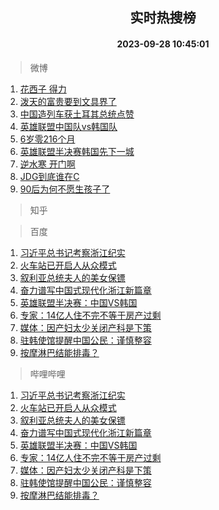 <div align="center"><h2>实时热搜榜</h2><h4>2023-09-28 10:45:01</h4></div>

> 微博  

1. [花西子 得力](https://s.weibo.com/weibo?q=%E8%8A%B1%E8%A5%BF%E5%AD%90%20%E5%BE%97%E5%8A%9B&t=31&band_rank=1&Refer=top)<br />
2. [泼天的富贵要到文具界了](https://s.weibo.com/weibo?q=%E6%B3%BC%E5%A4%A9%E7%9A%84%E5%AF%8C%E8%B4%B5%E8%A6%81%E5%88%B0%E6%96%87%E5%85%B7%E7%95%8C%E4%BA%86&t=31&band_rank=2&Refer=top)<br />
3. [中国造列车获土耳其总统点赞](https://s.weibo.com/weibo?q=%23%E4%B8%AD%E5%9B%BD%E9%80%A0%E5%88%97%E8%BD%A6%E8%8E%B7%E5%9C%9F%E8%80%B3%E5%85%B6%E6%80%BB%E7%BB%9F%E7%82%B9%E8%B5%9E%23&t=31&band_rank=3&Refer=top)<br />
4. [英雄联盟中国队vs韩国队](https://s.weibo.com/weibo?q=%23%E8%8B%B1%E9%9B%84%E8%81%94%E7%9B%9F%E4%B8%AD%E5%9B%BD%E9%98%9Fvs%E9%9F%A9%E5%9B%BD%E9%98%9F%23&t=31&band_rank=4&Refer=top)<br />
5. [6岁零216个月](https://s.weibo.com/weibo?q=6%E5%B2%81%E9%9B%B6216%E4%B8%AA%E6%9C%88&t=31&band_rank=5&Refer=top)<br />
6. [英雄联盟半决赛韩国先下一城](https://s.weibo.com/weibo?q=%23%E8%8B%B1%E9%9B%84%E8%81%94%E7%9B%9F%E5%8D%8A%E5%86%B3%E8%B5%9B%E9%9F%A9%E5%9B%BD%E5%85%88%E4%B8%8B%E4%B8%80%E5%9F%8E%23&t=31&band_rank=6&Refer=top)<br />
7. [逆水寒 开门啊](https://s.weibo.com/weibo?q=%E9%80%86%E6%B0%B4%E5%AF%92%20%E5%BC%80%E9%97%A8%E5%95%8A&t=31&band_rank=7&Refer=top)<br />
8. [JDG到底谁在C](https://s.weibo.com/weibo?q=JDG%E5%88%B0%E5%BA%95%E8%B0%81%E5%9C%A8C&t=31&band_rank=8&Refer=top)<br />
9. [90后为何不愿生孩子了](https://s.weibo.com/weibo?q=%2390%E5%90%8E%E4%B8%BA%E4%BD%95%E4%B8%8D%E6%84%BF%E7%94%9F%E5%AD%A9%E5%AD%90%E4%BA%86%23&t=31&band_rank=9&Refer=top)<br />

> 知乎  


> 百度  

1. [习近平总书记考察浙江纪实](https://www.baidu.com/s?wd=%E4%B9%A0%E8%BF%91%E5%B9%B3%E6%80%BB%E4%B9%A6%E8%AE%B0%E8%80%83%E5%AF%9F%E6%B5%99%E6%B1%9F%E7%BA%AA%E5%AE%9E&sa=fyb_news&rsv_dl=fyb_news)<br />
2. [火车站已开启人从众模式](https://www.baidu.com/s?wd=%E7%81%AB%E8%BD%A6%E7%AB%99%E5%B7%B2%E5%BC%80%E5%90%AF%E4%BA%BA%E4%BB%8E%E4%BC%97%E6%A8%A1%E5%BC%8F&sa=fyb_news&rsv_dl=fyb_news)<br />
3. [叙利亚总统夫人的美女保镖](https://www.baidu.com/s?wd=%E5%8F%99%E5%88%A9%E4%BA%9A%E6%80%BB%E7%BB%9F%E5%A4%AB%E4%BA%BA%E7%9A%84%E7%BE%8E%E5%A5%B3%E4%BF%9D%E9%95%96&sa=fyb_news&rsv_dl=fyb_news)<br />
4. [奋力谱写中国式现代化浙江新篇章](https://www.baidu.com/s?wd=%E5%A5%8B%E5%8A%9B%E8%B0%B1%E5%86%99%E4%B8%AD%E5%9B%BD%E5%BC%8F%E7%8E%B0%E4%BB%A3%E5%8C%96%E6%B5%99%E6%B1%9F%E6%96%B0%E7%AF%87%E7%AB%A0&sa=fyb_news&rsv_dl=fyb_news)<br />
5. [英雄联盟半决赛：中国VS韩国](https://www.baidu.com/s?wd=%E8%8B%B1%E9%9B%84%E8%81%94%E7%9B%9F%E5%8D%8A%E5%86%B3%E8%B5%9B%EF%BC%9A%E4%B8%AD%E5%9B%BDVS%E9%9F%A9%E5%9B%BD&sa=fyb_news&rsv_dl=fyb_news)<br />
6. [专家：14亿人住不完不等于房产过剩](https://www.baidu.com/s?wd=%E4%B8%93%E5%AE%B6%EF%BC%9A14%E4%BA%BF%E4%BA%BA%E4%BD%8F%E4%B8%8D%E5%AE%8C%E4%B8%8D%E7%AD%89%E4%BA%8E%E6%88%BF%E4%BA%A7%E8%BF%87%E5%89%A9&sa=fyb_news&rsv_dl=fyb_news)<br />
7. [媒体：因产妇太少关闭产科是下策](https://www.baidu.com/s?wd=%E5%AA%92%E4%BD%93%EF%BC%9A%E5%9B%A0%E4%BA%A7%E5%A6%87%E5%A4%AA%E5%B0%91%E5%85%B3%E9%97%AD%E4%BA%A7%E7%A7%91%E6%98%AF%E4%B8%8B%E7%AD%96&sa=fyb_news&rsv_dl=fyb_news)<br />
8. [驻韩使馆提醒中国公民：谨慎整容](https://www.baidu.com/s?wd=%E9%A9%BB%E9%9F%A9%E4%BD%BF%E9%A6%86%E6%8F%90%E9%86%92%E4%B8%AD%E5%9B%BD%E5%85%AC%E6%B0%91%EF%BC%9A%E8%B0%A8%E6%85%8E%E6%95%B4%E5%AE%B9&sa=fyb_news&rsv_dl=fyb_news)<br />
9. [按摩淋巴结能排毒？](https://www.baidu.com/s?wd=%E6%8C%89%E6%91%A9%E6%B7%8B%E5%B7%B4%E7%BB%93%E8%83%BD%E6%8E%92%E6%AF%92%EF%BC%9F&sa=fyb_news&rsv_dl=fyb_news)<br />

> 哔哩哔哩  

1. [习近平总书记考察浙江纪实](https://www.baidu.com/s?wd=%E4%B9%A0%E8%BF%91%E5%B9%B3%E6%80%BB%E4%B9%A6%E8%AE%B0%E8%80%83%E5%AF%9F%E6%B5%99%E6%B1%9F%E7%BA%AA%E5%AE%9E&sa=fyb_news&rsv_dl=fyb_news)<br />
2. [火车站已开启人从众模式](https://www.baidu.com/s?wd=%E7%81%AB%E8%BD%A6%E7%AB%99%E5%B7%B2%E5%BC%80%E5%90%AF%E4%BA%BA%E4%BB%8E%E4%BC%97%E6%A8%A1%E5%BC%8F&sa=fyb_news&rsv_dl=fyb_news)<br />
3. [叙利亚总统夫人的美女保镖](https://www.baidu.com/s?wd=%E5%8F%99%E5%88%A9%E4%BA%9A%E6%80%BB%E7%BB%9F%E5%A4%AB%E4%BA%BA%E7%9A%84%E7%BE%8E%E5%A5%B3%E4%BF%9D%E9%95%96&sa=fyb_news&rsv_dl=fyb_news)<br />
4. [奋力谱写中国式现代化浙江新篇章](https://www.baidu.com/s?wd=%E5%A5%8B%E5%8A%9B%E8%B0%B1%E5%86%99%E4%B8%AD%E5%9B%BD%E5%BC%8F%E7%8E%B0%E4%BB%A3%E5%8C%96%E6%B5%99%E6%B1%9F%E6%96%B0%E7%AF%87%E7%AB%A0&sa=fyb_news&rsv_dl=fyb_news)<br />
5. [英雄联盟半决赛：中国VS韩国](https://www.baidu.com/s?wd=%E8%8B%B1%E9%9B%84%E8%81%94%E7%9B%9F%E5%8D%8A%E5%86%B3%E8%B5%9B%EF%BC%9A%E4%B8%AD%E5%9B%BDVS%E9%9F%A9%E5%9B%BD&sa=fyb_news&rsv_dl=fyb_news)<br />
6. [专家：14亿人住不完不等于房产过剩](https://www.baidu.com/s?wd=%E4%B8%93%E5%AE%B6%EF%BC%9A14%E4%BA%BF%E4%BA%BA%E4%BD%8F%E4%B8%8D%E5%AE%8C%E4%B8%8D%E7%AD%89%E4%BA%8E%E6%88%BF%E4%BA%A7%E8%BF%87%E5%89%A9&sa=fyb_news&rsv_dl=fyb_news)<br />
7. [媒体：因产妇太少关闭产科是下策](https://www.baidu.com/s?wd=%E5%AA%92%E4%BD%93%EF%BC%9A%E5%9B%A0%E4%BA%A7%E5%A6%87%E5%A4%AA%E5%B0%91%E5%85%B3%E9%97%AD%E4%BA%A7%E7%A7%91%E6%98%AF%E4%B8%8B%E7%AD%96&sa=fyb_news&rsv_dl=fyb_news)<br />
8. [驻韩使馆提醒中国公民：谨慎整容](https://www.baidu.com/s?wd=%E9%A9%BB%E9%9F%A9%E4%BD%BF%E9%A6%86%E6%8F%90%E9%86%92%E4%B8%AD%E5%9B%BD%E5%85%AC%E6%B0%91%EF%BC%9A%E8%B0%A8%E6%85%8E%E6%95%B4%E5%AE%B9&sa=fyb_news&rsv_dl=fyb_news)<br />
9. [按摩淋巴结能排毒？](https://www.baidu.com/s?wd=%E6%8C%89%E6%91%A9%E6%B7%8B%E5%B7%B4%E7%BB%93%E8%83%BD%E6%8E%92%E6%AF%92%EF%BC%9F&sa=fyb_news&rsv_dl=fyb_news)<br />
